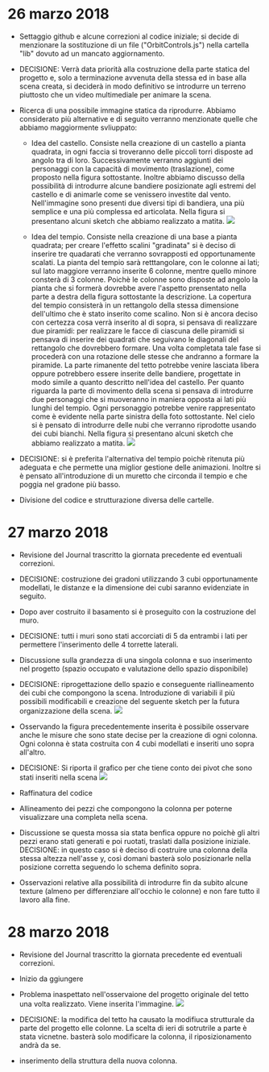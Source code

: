# 26 marzo 2018

* Settaggio github e alcune correzioni al codice iniziale; si decide di menzionare la sostituzione di un file ("OrbitControls.js") nella cartella "lib" dovuto ad un mancato aggiornamento.

* DECISIONE: Verrà data priorità alla costruzione della parte statica del progetto e, solo a terminazione avvenuta della stessa ed in base alla scena creata, si deciderà in modo definitivo se introdurre un terreno piuttosto che un video multimediale per animare la scena. 

* Ricerca di una possibile immagine statica da riprodurre. Abbiamo considerato più alternative e di seguito verranno menzionate quelle che abbiamo maggiormente svliuppato:

	* Idea del castello. Consiste nella creazione di un castello a pianta quadrata, in ogni faccia si troveranno delle piccoli torri disposte ad angolo tra di loro. Successivamente verranno aggiunti dei personaggi con la capacità di movimento (traslazione), come proposto nella figura sottostante. Inoltre abbiamo discusso della possibilità di introdurre alcune bandiere posizionate agli estremi  del castello e di animarle come se venissero investite dal vento. Nell'immagine sono presenti due diversi tipi di bandiera, una più semplice e una più complessa ed articolata.
    Nella figura si presentano alcuni sketch che abbiamo realizzato a matita. ![](JrnImages/IdeaA.JPG) 

	* Idea del tempio. Consiste nella creazione di una base a pianta quadrata; per creare l'effetto scalini  "gradinata" si è deciso di inserire tre quadarati che verranno sovrapposti ed opportunamente scalati. 
    La pianta del tempio sarà retttangolare, con le colonne ai lati; sul lato maggiore verranno inserite 6 colonne, mentre quello minore consterà di 3 colonne. Poichè le colonne sono disposte ad angolo la pianta che si formerà dovrebbe avere l'aspetto prensentato nella parte a destra della figura sottostante la descrizione.
    La copertura del tempio consisterà in un rettangolo della stessa dimensione dell'ultimo che è stato inserito come scalino. Non si è ancora deciso con certezza cosa verrà inserito al di sopra, si pensava di realizzare due piramidi: per realizzare le facce di ciascuna delle piramidi si pensava di inserire dei quadrati che seguivano le diagonali del rettangolo che dovrebbero formare. Una volta completata tale fase si procederà con una rotazione delle stesse che andranno a formare la piramide. La parte rimanente del tetto potrebbe venire lasciata libera oppure potrebbero essere inserite delle bandiere, progettate in modo simile a quanto descritto nell'idea del castello.
    Per quanto riguarda la parte di movimento della scena si pensava di introdurre due personaggi che si muoveranno in maniera opposta ai lati più lunghi del tempio. Ogni personaggio potrebbe venire rappresentato come è evidente nella parte sinistra della foto sottostante. Nel cielo si è pensato di introdurre delle nubi che verranno riprodotte usando dei cubi bianchi.
    Nella figura si presentano alcuni sketch che abbiamo realizzato a matita. ![](JrnImages/IdeaB.JPG) 


* DECISIONE: si è preferita l'alternativa del tempio poichè ritenuta più adeguata e che permette una miglior gestione delle animazioni. Inoltre si è pensato all'introduzione di un muretto che circonda il tempio e che poggia nel gradone più basso.

* Divisione del codice e strutturazione diversa delle cartelle.

# 27 marzo 2018

* Revisione del Journal trascritto la giornata precedente ed eventuali correzioni.

* DECISIONE: costruzione dei gradoni utilizzando 3 cubi opportunamente modellati, le distanze e la dimensione dei cubi saranno evidenziate in seguito. 

* Dopo aver costruito il basamento si è proseguito con la costruzione del muro.

* DECISIONE: tutti i muri sono stati accorciati di 5 da entrambi i lati per permettere l'inserimento delle 4 torrette laterali.

* Discussione sulla grandezza di una singola colonna e suo inserimento nel progetto (spazio occupato e valutazione dello spazio disponibile)

* DECISIONE: riprogettazione dello spazio e conseguente riallineamento dei cubi che compongono la scena. Introduzione di variabili il più possibili modificabili e creazione del seguente sketch per la futura organizzazione della scena. ![](JrnImages/MisureProgetto.JPG) 

* Osservando la figura precedentemente inserita è possibile osservare anche le misure che sono state decise per la creazione di ogni colonna. Ogni colonna è stata costruita con 4 cubi modellati e inseriti uno sopra all'altro.

* DECISIONE: Si riporta il grafico per che tiene conto dei pivot che sono stati inseriti nella scena ![](JrnImages/OrganizzazioneScena.JPG) 

* Raffinatura del codice

* Allineamento dei pezzi che compongono la colonna per poterne visualizzare una completa nella scena. 

* Discussione se questa mossa sia stata benfica oppure no poichè gli altri pezzi erano stati generati e poi ruotati, traslati dalla posizione iniziale. DECISIONE: in questo caso si è deciso di costruire una colonna della stessa altezza nell'asse y, così domani basterà solo posizionarle nella posizione corretta seguendo lo schema definito sopra.

* Osservazioni relative alla possibilità di introdurre fin da subito alcune texture (almeno per differenziare all'occhio le colonne) e non fare tutto il lavoro alla fine.

# 28 marzo 2018

* Revisione del Journal trascritto la giornata precedente ed eventuali correzioni.

* Inizio da ggiungere

* Problema inaspettato nell'osservaione del progetto originale del tetto una volta realizzato. Viene inserita l'immagine. ![](JrnImages/TettoSB.jpeg) 

* DECISIONE: la modifica del tetto ha causato la modifiuca strutturale da parte del progetto elle colonne. La scelta di ieri di sotrutrile a parte è stata vicnetne. basterà solo modificare la colonna, il riposizionamento andrà da se.

* inserimento della struttura della nuova colonna.
